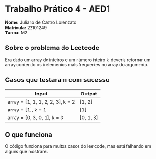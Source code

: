 # Trabalho Prático 4 - AED1
**Nome:** Juliano de Castro Lorenzato
<br>
**Matrícula:** 22101249
<br>
**Turma:** M2

## Sobre o problema do Leetcode
Era dado um array de inteiros e um número inteiro `k`, deveria retornar um array contendo os `k` elementos mais frequentes no array do argumento.

## Casos que testaram com sucesso

| Input                             | Output    |
|-----------------------------------|-----------|
| array = [1, 1, 1, 2, 2, 3], k = 2 | [1, 2]    |
| array = [1], k = 1                | [1]       |
| array = [0, 3, 0, 1], k = 3       | [0, 1, 3] |

## O que funciona
O código funciona para muitos casos do leetcode, mas está falhando em alguns que mostrarei.